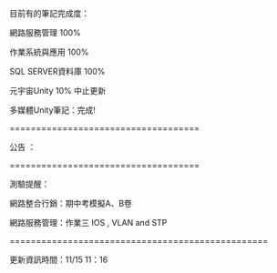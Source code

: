 目前有的筆記完成度：

網路服務管理 100%

作業系統與應用 100%

SQL SERVER資料庫 100%

元宇宙Unity 10% 中止更新

多媒體Unity筆記：完成!


====================================

公告 ：



====================================

測驗提醒：

網路整合行銷：期中考模擬A、B卷

網路服務管理：作業三 IOS , VLAN and STP

=================================================

更新資訊時間：11/15 11：16
